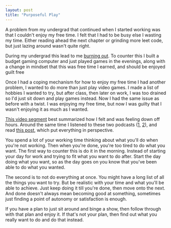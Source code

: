 ```yaml
---
layout: post
title: "Purposeful Play"
---
```


A problem from my undergrad that continued when I started working was that I couldn't enjoy my free time. I felt that I had to be busy else I wasting my time. Either reading ahead the next chapter or grinding more leet code, but just lazing around wasn't quite right.

During my undergrad this lead to me [burning out]({{site.baseurl}}/2018/08/01/persistence.html). To counter this I built a budget gaming computer and just played games in the evenings, along with a change in mindset that this was free time I earned, and should be enjoyed guilt free

Once I had a coping mechanism for how to enjoy my free time I had another problem, I wanted to do more than just play video games. I made a list of hobbies I wanted to try, but after class, then later on work, I was too drained so I'd just sit down and play games instead. Now I had the same issue as before with a twist. I was enjoying my free time, but now I was guilty that I wasn't enjoying it as much as I wanted. 

[This video segment](https://youtu.be/-AUPL1wSzCE?t=560) best summarized how I felt and was feeling down off hours. Around the same time I listened to these two podcasts ([1](https://spec.fm/podcasts/developer-tea/vZvUP6hn), [2](https://spec.fm/podcasts/developer-tea/ycelFbZ5)), and read [this post](https://news.ycombinator.com/item?id=26500021), which put everything in perspective. 

You spend a lot of your working time thinking about what you'll do when you're not working. Then when you're done, you're too tired to do what you want. The first way to counter this is do it in the morning. Instead of starting your day for work and trying to fit what you want to do after. Start the day doing what you want, so as the day goes on you know that you've been able to do what you wanted. 

The second is to not do everything at once. You might have a long list of all the things you want to try. But be realistic with your time and what you'll be able to achieve. Just keep doing it till you're done, then move onto the next. And done doesn't always mean becoming good at something, sometimes just finding a point of autonomy or satisfaction is enough.

If you have a plan to just sit around and binge a show, then follow through with that plan and enjoy it. If that's not your plan, then find out what you really want to do and do that instead.